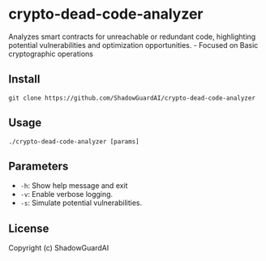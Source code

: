 # crypto-dead-code-analyzer
Analyzes smart contracts for unreachable or redundant code, highlighting potential vulnerabilities and optimization opportunities. - Focused on Basic cryptographic operations

## Install
`git clone https://github.com/ShadowGuardAI/crypto-dead-code-analyzer`

## Usage
`./crypto-dead-code-analyzer [params]`

## Parameters
- `-h`: Show help message and exit
- `-v`: Enable verbose logging.
- `-s`: Simulate potential vulnerabilities.

## License
Copyright (c) ShadowGuardAI
